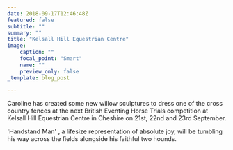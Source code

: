 ```yaml
---
date: 2018-09-17T12:46:48Z
featured: false
subtitle: ""
summary: ""
title: "Kelsall Hill Equestrian Centre"
image:
    caption: ""
    focal_point: "Smart"
    name: ""
    preview_only: false
_template: blog_post

---
```

Caroline has created some new willow sculptures to dress one of the cross country fences at the next British Eventing Horse Trials competition at Kelsall Hill Equestrian Centre in Cheshire on 21st, 22nd and 23rd September.

'Handstand Man' , a lifesize representation of absolute joy, will be tumbling his way across the fields alongside his faithful two hounds.